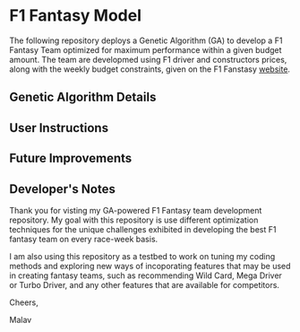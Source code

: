 # F1 Fantasy Model
The following repository deploys a Genetic Algorithm (GA) to develop a F1 Fantasy Team optimized for maximum performance within a given budget amount. The team are developmed using F1 driver and constructors prices, along with the weekly budget constraints, given on the F1 Fanstasy [website](https://fantasy.formula1.com/en/create-team).


## Genetic Algorithm Details

## User Instructions

## Future Improvements

## Developer's Notes
Thank you for visting my GA-powered F1 Fantasy team development repository. My goal with this repository is use different optimization techniques for the unique challenges exhibited in developing the best F1 fantasy team on every race-week basis. 

I am also using this repository as a testbed to work on tuning my coding methods and exploring new ways of incoporating features that may be used in creating fantasy teams, such as recommending Wild Card, Mega Driver or Turbo Driver, and any other features that are available for competitors.

Cheers, 

Malav